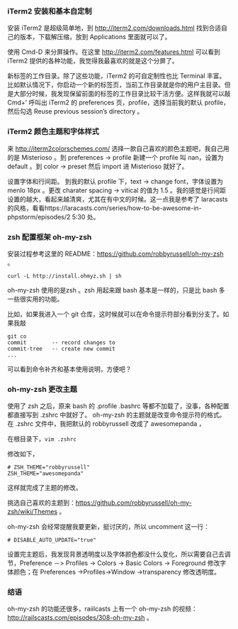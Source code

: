 ### iTerm2 安装和基本自定制

安装 iTerm2 是超级简单地，到 http://iterm2.com/downloads.html 找到合适自己的版本，下载解压缩，放到 Applications 里面就可以了。

使用 Cmd-D 来分屏操作。在这里 http://iterm2.com/features.html 可以看到 iTerm2 提供的各种功能，我觉得我最喜欢的就是这个分屏了。

新标签的工作目录。除了这些功能，iTerm2 的可自定制性也比 Terminal 丰富。比如默认情况下，你启动一个新的标签页，当前工作目录就是你的用户主目录。但是大部分时候，我发现保留前面的标签的工作目录比较干活方便。这样我就可以敲 Cmd+’ 呼叫出 iTerm2 的 preferences 页，profile，选择当前我的默认 profile，然后勾选 Reuse previous session’s directory 。

### iTerm2 颜色主题和字体样式

来 http://iterm2colorschemes.com/ 选择一款自己喜欢的颜色主题吧，我自己用的是 Misterioso 。到 preferences -> profile 新建一个 profile 叫 nan，设置为 default 。到 color -> preset 然后 import 进 Misterioso 就好了。

设置字体和行间距。 到我的默认 profile 下，text -> change font，字体设置为 menlo 18px 。更改 charater spacing -> vitical 的值为 1.5 。我的感觉是行间距设置的越大，看起来越清爽，尤其在有中文的时候。这一点我是参考了 laracasts 的风格，看看https://laracasts.com/series/how-to-be-awesome-in-phpstorm/episodes/2 5:30 处。


### zsh 配置框架 oh-my-zsh

安装过程参考这里的 README：https://github.com/robbyrussell/oh-my-zsh 。


```
curl -L http://install.ohmyz.sh | sh
```

oh-my-zsh 使用的是zsh 。zsh 用起来跟 bash 基本是一样的，只是比 bash 多一些很实用的功能。

比如，如果我进入一个 git 仓库，这时候就可以在命令提示符部分看到分支了。如果我敲

```
git co
commit        -- record changes to
commit-tree   -- create new commit
...
```

可以看到命令补齐和基本使用说明，方便吧？

### oh-my-zsh 更改主题

使用了 zsh 之后，原来 bash 的 .profile .bashrc 等都不加载了，没事，各种配置都直接写到 .zshrc 中就好了。 oh-my-zsh 的主题就是改变命令提示符的格式。在 .zshrc 文件中，我把默认的 robbyrussell 改成了 awesomepanda ，

在根目录下，`vim .zshrc`

修改如下，
```
# ZSH_THEME="robbyrussell"
ZSH_THEME="awesomepanda"
```
这样就完成了主题的修改。

挑选自己喜欢的主题到：https://github.com/robbyrussell/oh-my-zsh/wiki/Themes 。

oh-my-zsh 会经常提醒我要更新，挺讨厌的，所以 uncomment 这一行：

```
# DISABLE_AUTO_UPDATE="true"
```
设置完主题后，我发现背景透明度以及字体颜色都没什么变化，所以需要自己去调节，Preference －> Profiles -> Colors -> Basic Colors -> Foreground 修改字体颜色；在 Preferences ->Profiles->Window ->transparency 修改透明度。

### 结语

oh-my-zsh 的功能还很多，raiilcasts 上有一个 oh-my-zsh 的视频： http://railscasts.com/episodes/308-oh-my-zsh 。
